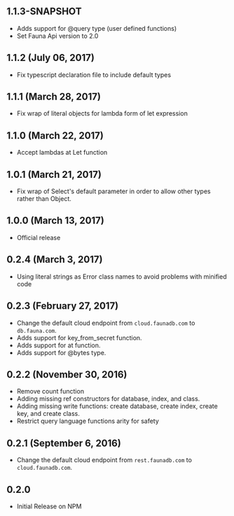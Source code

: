 ## 1.1.3-SNAPSHOT
- Adds support for @query type (user defined functions)
- Set Fauna Api version to 2.0

## 1.1.2 (July 06, 2017)
- Fix typescript declaration file to include default types

## 1.1.1 (March 28, 2017)
- Fix wrap of literal objects for lambda form of let expression

## 1.1.0 (March 22, 2017)
- Accept lambdas at Let function

## 1.0.1 (March 21, 2017)
- Fix wrap of Select's default parameter in order to allow other types rather
  than Object.

## 1.0.0 (March 13, 2017)
- Official release

## 0.2.4 (March 3, 2017)
- Using literal strings as Error class names to avoid problems with minified
  code

## 0.2.3 (February 27, 2017)

- Change the default cloud endpoint from `cloud.faunadb.com` to `db.fauna.com`.
- Adds support for key_from_secret function.
- Adds support for at function.
- Adds support for @bytes type.

## 0.2.2 (November 30, 2016)

- Remove count function
- Adding missing ref constructors for database, index, and class.
- Adding missing write functions: create database, create index, create key, and
  create class.
- Restrict query language functions arity for safety

## 0.2.1 (September 6, 2016)

- Change the default cloud endpoint from `rest.faunadb.com` to `cloud.faunadb.com`.

## 0.2.0

- Initial Release on NPM
